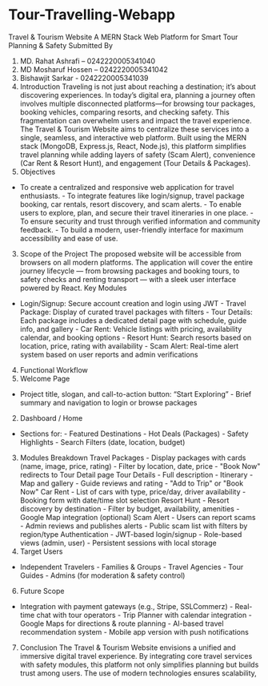 # Tour-Travelling-Webapp
Travel & Tourism Website
A MERN Stack Web Platform for Smart Tour Planning & Safety
Submitted By
1. MD. Rahat Ashrafi – 0242220005341040
2. MD Mosharuf Hossen – 0242220005341042
3. Bishawjit Sarkar - 0242220005341039
1. Introduction
Traveling is not just about reaching a destination; it’s about discovering experiences. In today’s digital era, planning a journey often involves multiple disconnected platforms—for browsing tour packages, booking vehicles, comparing resorts, and checking safety. This fragmentation can overwhelm users and impact the travel experience. The Travel & Tourism Website aims to centralize these services into a single, seamless, and interactive web platform. Built using the MERN stack (MongoDB, Express.js, React, Node.js), this platform simplifies travel planning while adding layers of safety (Scam Alert), convenience (Car Rent & Resort Hunt), and engagement (Tour Details & Packages).
2. Objectives
- To create a centralized and responsive web application for travel enthusiasts. - To integrate features like login/signup, travel package booking, car rentals, resort discovery, and scam alerts. - To enable users to explore, plan, and secure their travel itineraries in one place. - To ensure security and trust through verified information and community feedback. - To build a modern, user-friendly interface for maximum accessibility and ease of use.
3. Scope of the Project
The proposed website will be accessible from browsers on all modern platforms. The application will cover the entire journey lifecycle — from browsing packages and booking
tours, to safety checks and renting transport — with a sleek user interface powered by React.
Key Modules
- Login/Signup: Secure account creation and login using JWT - Travel Package: Display of curated travel packages with filters - Tour Details: Each package includes a dedicated detail page with schedule, guide info, and gallery - Car Rent: Vehicle listings with pricing, availability calendar, and booking options - Resort Hunt: Search resorts based on location, price, rating with availability - Scam Alert: Real-time alert system based on user reports and admin verifications
4. Functional Workflow
1. Welcome Page
- Project title, slogan, and call-to-action button: “Start Exploring” - Brief summary and navigation to login or browse packages
2. Dashboard / Home
- Sections for: - Featured Destinations - Hot Deals (Packages) - Safety Highlights - Search Filters (date, location, budget)
3. Modules Breakdown
Travel Packages - Display packages with cards (name, image, price, rating) - Filter by location, date, price - "Book Now" redirects to Tour Detail page Tour Details - Full description - Itinerary - Map and gallery - Guide reviews and rating - "Add to Trip" or "Book Now" Car Rent - List of cars with type, price/day, driver availability - Booking form with date/time slot selection
Resort Hunt - Resort discovery by destination - Filter by budget, availability, amenities - Google Map integration (optional) Scam Alert - Users can report scams - Admin reviews and publishes alerts - Public scam list with filters by region/type Authentication - JWT-based login/signup - Role-based views (admin, user) - Persistent sessions with local storage
5. Target Users
- Independent Travelers - Families & Groups - Travel Agencies - Tour Guides - Admins (for moderation & safety control)
6. Future Scope
- Integration with payment gateways (e.g., Stripe, SSLCommerz) - Real-time chat with tour operators - Trip Planner with calendar integration - Google Maps for directions & route planning - AI-based travel recommendation system - Mobile app version with push notifications
7. Conclusion
The Travel & Tourism Website envisions a unified and immersive digital travel experience. By integrating core travel services with safety modules, this platform not only simplifies planning but builds trust among users. The use of modern technologies ensures scalability,
